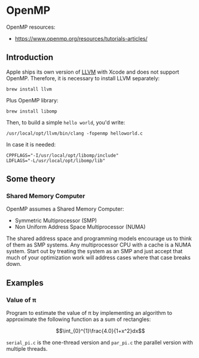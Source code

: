 # OpenMP

OpenMP resources:

- https://www.openmp.org/resources/tutorials-articles/


## Introduction

Apple ships its own version of [LLVM](https://llvm.org/) with Xcode and does not support OpenMP. Therefore, it is necessary to install LLVM separately:

```
brew install llvm
```

Plus OpenMP library:

```
brew install libomp
```

Then, to build a simple `hello world`, you'd write:

```
/usr/local/opt/llvm/bin/clang -fopenmp helloworld.c
```

In case it is needed:

```
CPPFLAGS="-I/usr/local/opt/libomp/include"
LDFLAGS="-L/usr/local/opt/libomp/lib"
```


## Some theory

### Shared Memory Computer

OpenMP assumes a Shared Memory Computer:

- Symmetric Multiprocessor (SMP)
- Non Uniform Address Space Multiprocessor (NUMA)

The shared address space and programming models encourage us to think of them as SMP systems.
Any multiprocessor CPU with a cache is a NUMA system. Start out by treating the system as an SMP and
just accept that much of your optimization work will address cases where that case breaks down.


## Examples

### Value of π

Program to estimate the value of π by implementing an algorithm to approximate the following function as a sum of rectangles:

$$\int_{0}^{1}\frac{4.0}{1+x^2}dx$$


`serial_pi.c` is the one-thread version and `par_pi.c` the parallel version with multiple threads.